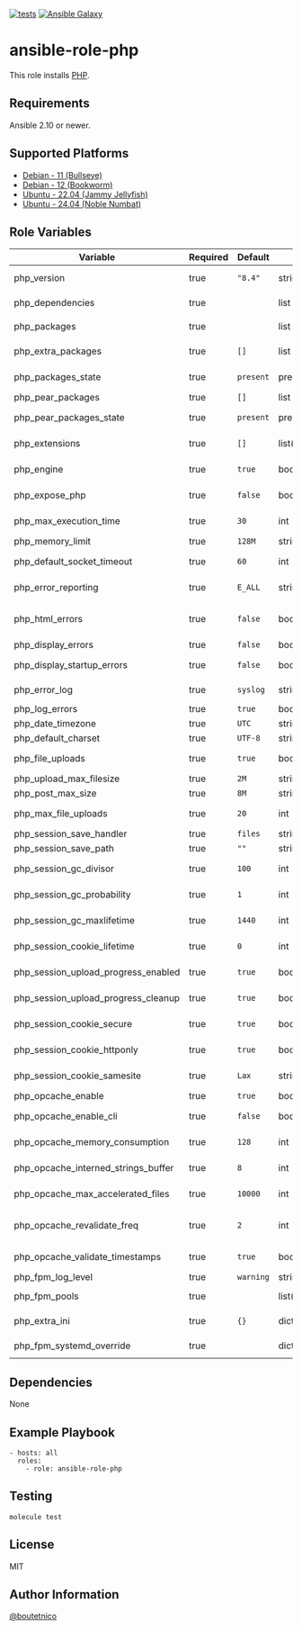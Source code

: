 [![tests](https://github.com/boutetnico/ansible-role-php/workflows/Test%20ansible%20role/badge.svg)](https://github.com/boutetnico/ansible-role-php/actions?query=workflow%3A%22Test+ansible+role%22)
[![Ansible Galaxy](https://img.shields.io/badge/galaxy-boutetnico.php-blue.svg)](https://galaxy.ansible.com/boutetnico/php)

ansible-role-php
================

This role installs [PHP](https://www.php.net/).

Requirements
------------

Ansible 2.10 or newer.

Supported Platforms
-------------------

- [Debian - 11 (Bullseye)](https://wiki.debian.org/DebianBullseye)
- [Debian - 12 (Bookworm)](https://wiki.debian.org/DebianBookworm)
- [Ubuntu - 22.04 (Jammy Jellyfish)](http://releases.ubuntu.com/22.04/)
- [Ubuntu - 24.04 (Noble Numbat)](http://releases.ubuntu.com/24.04/)

Role Variables
--------------

| Variable                            | Required | Default   | Choices         | Comments                              |
|-------------------------------------|----------|-----------|-----------------|---------------------------------------|
| php_version                         | true     | `"8.4"`   | string          | PHP major.minor version               |
| php_dependencies                    | true     |           | list            | See `defaults/main.yml`               |
| php_packages                        | true     |           | list            | See `defaults/main.yml`               |
| php_extra_packages                  | true     | `[]`      | list            | Additional PHP packages               |
| php_packages_state                  | true     | `present` | present/absent  | State of PHP packages                 |
| php_pear_packages                   | true     | `[]`      | list            | PEAR packages                         |
| php_pear_packages_state             | true     | `present` | present/absent  | State of PEAR packages                |
| php_extensions                      | true     | `[]`      | list(dict)      | Extra extensions with config          |
| php_engine                          | true     | `true`    | bool            | Enable PHP engine                     |
| php_expose_php                      | true     | `false`   | bool            | Expose PHP via headers                |
| php_max_execution_time              | true     | `30`      | int             | Script execution time in seconds      |
| php_memory_limit                    | true     | `128M`    | string          | Memory limit                          |
| php_default_socket_timeout          | true     | `60`      | int             | Socket timeout in seconds             |
| php_error_reporting                 | true     | `E_ALL`   | string          | Error reporting level                 |
| php_html_errors                     | true     | `false`   | bool            | Use HTML formatting for errors        |
| php_display_errors                  | true     | `false`   | bool            | Display errors                        |
| php_display_startup_errors          | true     | `false`   | bool            | Display startup errors                |
| php_error_log                       | true     | `syslog`  | string          | Error log path or `syslog`            |
| php_log_errors                      | true     | `true`    | bool            | Log errors                            |
| php_date_timezone                   | true     | `UTC`     | string          | Timezone                              |
| php_default_charset                 | true     | `UTF-8`   | string          | Default charset                       |
| php_file_uploads                    | true     | `true`    | bool            | Enable file uploads                   |
| php_upload_max_filesize             | true     | `2M`      | string          | Max upload size                       |
| php_post_max_size                   | true     | `8M`      | string          | Max POST size                         |
| php_max_file_uploads                | true     | `20`      | int             | Max uploaded files per request        |
| php_session_save_handler            | true     | `files`   | string          | Session handler                       |
| php_session_save_path               | true     | `""`      | string          | Session save path                     |
| php_session_gc_divisor              | true     | `100`     | int             | Session GC divisor                    |
| php_session_gc_probability          | true     | `1`       | int             | Session GC probability                |
| php_session_gc_maxlifetime          | true     | `1440`    | int             | Session max lifetime (s)              |
| php_session_cookie_lifetime         | true     | `0`       | int             | Session cookie lifetime (s)           |
| php_session_upload_progress_enabled | true     | `true`    | bool            | Enable upload progress                |
| php_session_upload_progress_cleanup | true     | `true`    | bool            | Cleanup upload progress data          |
| php_session_cookie_secure           | true     | `true`    | bool            | Secure session cookies (HTTPS)        |
| php_session_cookie_httponly         | true     | `true`    | bool            | HttpOnly session cookies              |
| php_session_cookie_samesite         | true     | `Lax`     | string          | Session SameSite policy               |
| php_opcache_enable                  | true     | `true`    | bool            | Enable opcache                        |
| php_opcache_enable_cli              | true     | `false`   | bool            | Enable opcache in CLI                 |
| php_opcache_memory_consumption      | true     | `128`     | int             | Opcache memory size (MB)              |
| php_opcache_interned_strings_buffer | true     | `8`       | int             | Opcache interned strings buffer       |
| php_opcache_max_accelerated_files   | true     | `10000`   | int             | Opcache max accelerated files         |
| php_opcache_revalidate_freq         | true     | `2`       | int             | Opcache revalidate frequency          |
| php_opcache_validate_timestamps     | true     | `true`    | bool            | Validate opcache timestamps           |
| php_fpm_log_level                   | true     | `warning` | string          | FPM log level                         |
| php_fpm_pools                       | true     |           | list(dict)      | See `defaults/main.yml`               |
| php_extra_ini                       | true     | `{}`      | dict            | Extra ini settings (key/value pairs)  |
| php_fpm_systemd_override            | true     |           | dict            | See `defaults/main.yml`               |

Dependencies
------------

None

Example Playbook
----------------

    - hosts: all
      roles:
        - role: ansible-role-php

Testing
-------

    molecule test

License
-------

MIT

Author Information
------------------

[@boutetnico](https://github.com/boutetnico)
